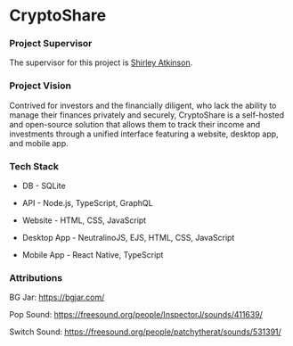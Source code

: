 # CryptoShare

### Project Supervisor

The supervisor for this project is [Shirley Atkinson](https://www.github.com/shirleyatkinson).

### Project Vision

Contrived for investors and the financially diligent, who lack the ability to manage their finances privately and securely, CryptoShare is a self-hosted and open-source solution that allows them to track their income and investments through a unified interface featuring a website, desktop app, and mobile app.

### Tech Stack

- DB - SQLite

- API - Node.js, TypeScript, GraphQL

- Website - HTML, CSS, JavaScript

- Desktop App - NeutralinoJS, EJS, HTML, CSS, JavaScript

- Mobile App - React Native, TypeScript

### Attributions

BG Jar: https://bgjar.com/

Pop Sound: https://freesound.org/people/InspectorJ/sounds/411639/

Switch Sound: https://freesound.org/people/patchytherat/sounds/531391/